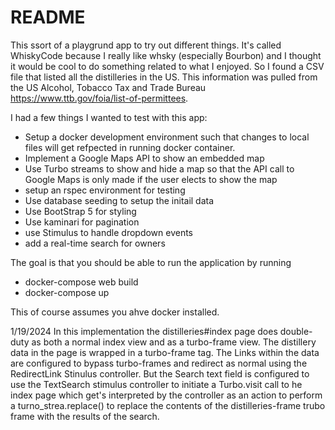 # README

This ssort of a playgrund app to try out different things.  It's called WhiskyCode because I really like whsky (especially Bourbon) and I thought it would be cool to do something related to what I enjoyed.  So I found a CSV file that listed all the distilleries in the US.  This information was pulled from the US Alcohol, Tobacco Tax and Trade Bureau https://www.ttb.gov/foia/list-of-permittees.

I had a few things I wanted to test with this app:
* Setup a docker development environment such that changes to local files will get refpected in running docker container.
* Implement a Google Maps API to show an embedded map
* Use Turbo streams to show and hide a map so that the API call to Google Maps is only made if the user elects to show the map
* setup an rspec environment for testing
* Use database seeding to setup the initail data
* Use BootStrap 5 for styling
* Use kaminari for pagination
* use Stimulus to handle dropdown events
* add a real-time search for owners

The goal is that you should be able to run the application by running
- docker-compose web build
- docker-compose up

This of course assumes you ahve docker installed.

1/19/2024
In this implementation the distilleries#index page does double-duty as both a normal index view and as a turbo-frame view.  The distillery data in the page is wrapped in a turbo-frame tag.  The Links within the data are configured to bypass turbo-frames and redirect as normal using the RedirectLink Stinulus controller.  But the Search text field is configured to use the TextSearch stimulus controller to initiate a Turbo.visit call to he index page which get's interpreted by the controller as  an action to perform a turno_strea.replace() to replace the contents of the distilleries-frame trubo frame with the results of the search.




